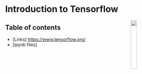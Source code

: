 # Introduction to Tensorflow

<img src="https://upload.wikimedia.org/wikipedia/commons/thumb/2/2d/Tensorflow_logo.svg/2000px-Tensorflow_logo.svg.png" align="right" width="20%">

## Table of contents 
  * [Links]
  https://www.tensorflow.org/
  * [ipynb files]
